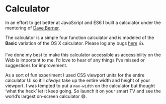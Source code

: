 # Calculator

In an effort to get better at JavaScript and ES6 I built a calculator under the mentoring of [Dave Berner](http://davidberner.co.uk/).

The calculator is a simple four function calculator and is modeled of the **Basic** variation of the OS X calculator. Please log any bugs [here](https://github.com/chris-pearce/calculator/issues) 👍.

I’ve done my best to make this calculator accessible as accessibility on the Web is important to me. I’d love to hear of any things I’ve missed or suggestions for improvement. 

As a sort of fun experiment I used CSS viewport units for the entire calculator UI so it’ll _always_ take up the entire width and height of your viewport. I was tempted to put a `max-width` on the calculator but thought ‘what the heck’ let it keep going. So launch it on your smart TV and see the world’s largest on-screen calculator 😄.
